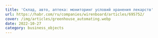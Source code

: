 ```yaml
---
title: 'Склад, авто, аптека: мониторинг условий хранения лекарств'
url: https://habr.com/ru/companies/wirenboard/articles/695752/
cover: /img/articles/greenhouse_automating.webp
date: 2022-10-27
category: business_objects
---
```

